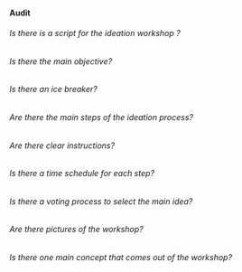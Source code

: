 #### Audit

###### Is there is a script for the ideation workshop ? 
###### Is there the main objective?
###### Is there an ice breaker?
###### Are there the main steps of the ideation process?
###### Are there clear instructions?
###### Is there a time schedule for each step?
###### Is there a voting process to select the main idea?
###### Are there pictures of the workshop?
###### Is there one main concept that comes out of the workshop?